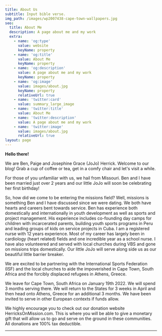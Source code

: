 ```yaml
---
title: About Us
subtitle: Input bible verse.
img_path: /images/wp2007438-cape-town-wallpapers.jpg
seo:
  title: About Me
  description: A page about me and my work
  extra:
    - name: 'og:type'
      value: website
      keyName: property
    - name: 'og:title'
      value: About Me
      keyName: property
    - name: 'og:description'
      value: A page about me and my work
      keyName: property
    - name: 'og:image'
      value: images/about.jpg
      keyName: property
      relativeUrl: true
    - name: 'twitter:card'
      value: summary_large_image
    - name: 'twitter:title'
      value: About Me
    - name: 'twitter:description'
      value: A page about me and my work
    - name: 'twitter:image'
      value: images/about.jpg
      relativeUrl: true
layout: page
---
```

**Hello there!**

We are Ben, Paige and Josephine Grace (JoJo) Herrick. Welcome to our blog! Grab a cup of coffee or tea, get in a comfy chair and let's visit a while.

For those of you unfamiliar with us, we hail from Missouri. Ben and I have been married just over 2 years and our little JoJo will soon be celebrating her first birthday!

So, how did we come to be entering the missions field? Well, missions is something Ben and I have discussed since we were dating. We both have hearts and careers bent towards service. Ben has experience both domestically and internationally in youth development as well as sports and project management. His experience includes co-founding day camps for children with incarcerated parents, building youth sports programs in Peru and leading groups of kids on service projects in Cuba. I am a registered nurse with 12 years experience. Most of my career has largely been in cardiology (heart related) fields and one incredible year as a school nurse. I have also volunteered and served with local churches during VBS and gone on missions trips domestically. Our little JoJo will serve along side us as our beautiful little barrier breaker.

We are excited to be partnering with the International Sports Federation (ISF) and the local churches to aide the impoverished in Cape Town, South Africa and the forcibly displaced refugees in Athens, Greece.

We leave for Cape Town, South Africa on January 19th 2022. We will spend 3 months serving there. We will return to the States for 3 weeks in April and then head onto Athens, Greece for an additional 3 months. We have been invited to serve in other European contexts if funds allow.

We highly encourage you to check out our donation website HerricksOnMission.com. This is where you will be able to give a monetary gift that will allow us to go and serve on the ground in these communities. All donations are 100% tax deductible.

***
